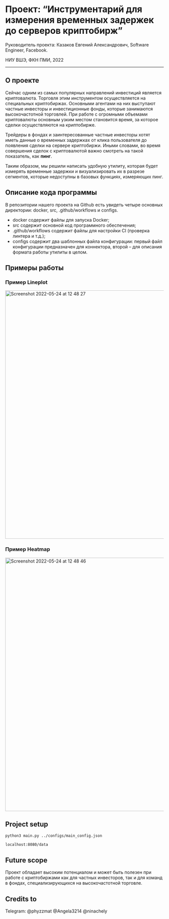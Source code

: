 # Проект: “Инструментарий для измерения временных задержек до серверов криптобирж”

Руководитель проекта: Казаков Евгений Александрович, Software Engineer, Facebook. 

НИУ ВШЭ, ФКН ПМИ, 2022

---

## О проекте

Сейчас одним из самых популярных направлений инвестиций является криптовалюта. Торговля этим инструментом осуществляется на специальных криптобиржах. Основными агентами на них выступают частные инвесторы и инвестиционные фонды, которые занимаются высокочастотной торговлей. При работе с огромными объемами криптовалюты основным узким местом становится время, за которое сделки осуществляются на криптобирже.

Трейдеры в фондах и заинтересованные частные инвесторы хотят иметь данные о временных задержках от клика пользователя до появления сделки на сервере криптобиржи. Иными словами, во время совершения сделок с криптовалютой важно смотреть на такой показатель, как **пинг**.

Таким образом, мы решили написать удобную утилиту, которая будет измерять временные задержки и визуализировать их в разрезе сегментов, которые недоступны в базовых функциях, измеряющих пинг. 

## Описание кода программы

В репозитории нашего проекта на Github есть увидеть четыре основных директории: docker, src, .github/workflows и configs.
- docker содержит файлы для запуска Docker;
- src содержит основной код программного обеспечения;
- .github/workflows содержит файлы для настройки CI (проверка линтера и т.д.);
- configs содержит два шаблонных файла конфигурации: первый файл конфигурации предназначен для коннектора, второй – для описания формата работы утилиты в целом.

## Примеры работы

### Пример Lineplot

<img width="787" alt="Screenshot 2022-05-24 at 12 48 27" src="https://user-images.githubusercontent.com/49996697/170003277-49b769f8-9a7d-4ba0-9426-8e2130586032.png">

### Пример Heatmap

<img width="803" alt="Screenshot 2022-05-24 at 12 48 46" src="https://user-images.githubusercontent.com/49996697/170003348-55a68643-323e-43ab-9137-e1e60e05c1de.png">

## Project setup

<code>python3 main.py ../configs/main_config.json</code>

<code>localhost:8080/data</code>

## Future scope

Проект обладает высоким потенциалом и может быть полезен при работе с криптобиржами как для частных инвесторов, так и для команд в фондах, специализирующихся на высокочастотной торговле.

## Credits to

Telegram: @phyzzmat @Angela3214 @ninachely
